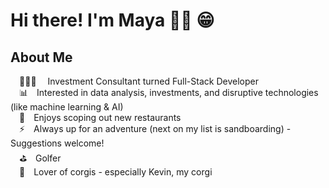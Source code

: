 # Hi there! I'm Maya 👋🏼 😁

## About Me
&emsp;👩🏻‍💼&emsp;&nbsp;Investment Consultant turned Full-Stack Developer <br/>
&emsp;📊&emsp;Interested in data analysis, investments, and disruptive technologies (like machine learning & AI) <br/>
&emsp;🍣&emsp;Enjoys scoping out new restaurants <br/>
&emsp;⚡️&emsp;Always up for an adventure (next on my list is sandboarding) - Suggestions welcome! <br/>
&emsp;⛳️&emsp;Golfer <br/>
&emsp;🐶&emsp;Lover of corgis - especially Kevin, my corgi <br/>

<!-- 
## Project Highlights
### &ensp;Mintee&ensp;-&ensp;[Live](https://mintee.herokuapp.com/)
&ensp;&ensp;💰&emsp;Personal finance app to manage accounts, track spending and monitor investments - inspired by Mint.com <br/>
&ensp;&ensp;🛠&emsp;Built with Rails, React, Redux, JavaScript, & PostgreSQL. Integrates Finnhub API and Chart.js.

### &ensp;Stop Asian Hate&ensp;-&ensp;[Live](https://stop-asian-hate.herokuapp.com/)
&ensp;&ensp;🆘&emsp;Interactive data visualizations of Asian American hate crimes over the past year  <br/>
&ensp;&ensp;🛠&emsp;Built with Vanilla JavaScript, integrating D3.js and the OpenWeather API.

## Get In Touch

* Email:&emsp;&emsp;&emsp;&emsp;&emsp;maya8617@gmail.com
* Personal Site: &emsp;&nbsp;[mayabarnes.com](https://mayabarnes.com/)
* LinkedIn: &emsp;&emsp;&ensp;&ensp;&ensp;[mayabarnes](https://www.linkedin.com/in/mayabarnes/)
* AngelList: &emsp;&emsp;&emsp;[maya-barnes](https://angel.co/u/maya-barnes)

-->

<!--
**mayagbarnes/mayagbarnes** is a ✨ _special_ ✨ repository because its `README.md` (this file) appears on your GitHub profile.

Here are some ideas to get you started:

- 🔭 I’m currently working on ...
- 🌱 I’m currently learning ...
- 👯 I’m looking to collaborate on ...
- 🤔 I’m looking for help with ...
- 💬 Ask me about ...
- 📫 How to reach me: ...
- 😄 Pronouns: ...
- ⚡ Fun fact: ...


## Projects
### Mintee 
Personal Finance App to manage accounts, track spending and monitor investments - inspired by Mint.com &emsp;&nbsp;[Check It Out](https://mintee.herokuapp.com/)
* Built with Rails, React, Redux, JavaScript, & PostgreSQL. Integrates Finnhub API and Chart.js.

### Stop Asian Hate
&emsp;&nbsp;[Check It Out](https://stop-asian-hate.herokuapp.com/)
* Interactive data visualizations of Asian American hate crimes over the past year.
* Built with Vanilla JavaScript, integrating D3.js and the OpenWeather API.

### BudgetHack$ 
&emsp;&nbsp;[Check It Out](https://budgethacks.herokuapp.com/)
* Single-page app where users create a budget, manage spending, and earn points towards rewards.
* Built with React, Redux, Express, Node, and MongoDB. Integrates Chart.js.

-->
